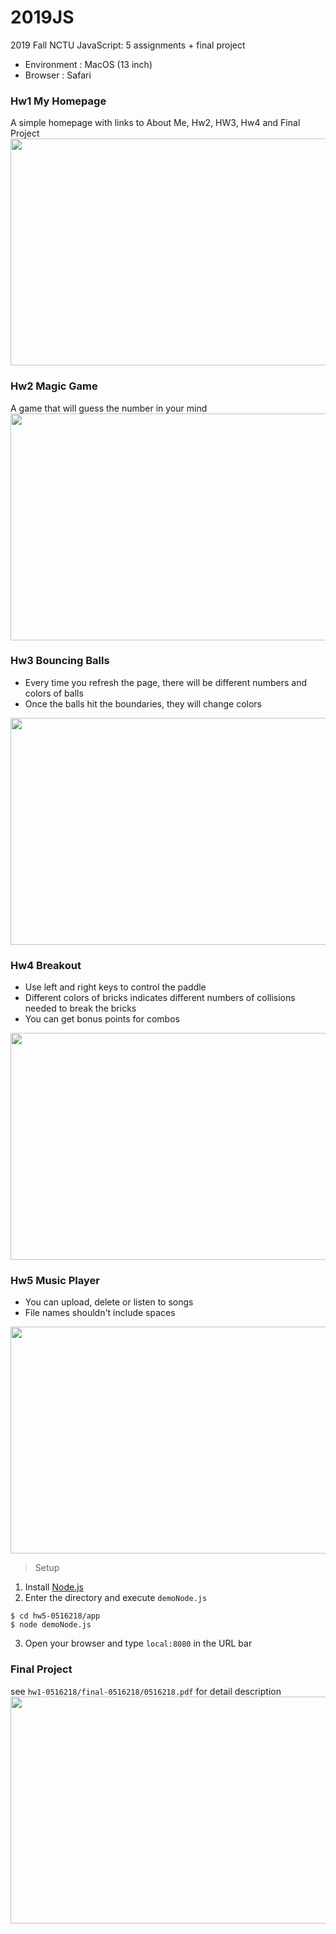 # 2019JS
2019 Fall NCTU JavaScript: 5 assignments + final project
* Environment : MacOS (13 inch)
* Browser : Safari

### Hw1 My Homepage 
A simple homepage with links to About Me, Hw2, HW3, Hw4 and Final Project <br>
<img src="https://raw.githubusercontent.com/winniehsuanyuan/2019JSHW/master/screenshots/homepage.png" width="700" height="363">

### Hw2 Magic Game
A game that will guess the number in your mind <br>
<img src="https://raw.githubusercontent.com/winniehsuanyuan/2019JSHW/master/screenshots/hw2.png" width="700" height="363">

### Hw3 Bouncing Balls 
* Every time you refresh the page, there will be different numbers and colors of balls
* Once the balls hit the boundaries, they will change colors <br>
<img src="https://raw.githubusercontent.com/winniehsuanyuan/2019JSHW/master/screenshots/hw3.png" width="700" height="363">

### Hw4 Breakout
* Use left and right keys to control the paddle 
* Different colors of bricks indicates different numbers of collisions needed to break the bricks
* You can get bonus points for combos <br>
<img src="https://raw.githubusercontent.com/winniehsuanyuan/2019JSHW/master/screenshots/hw4.png" width="700" height="363">

### Hw5 Music Player 
* You can upload, delete or listen to songs
* File names shouldn't include spaces <br>
<img src="https://raw.githubusercontent.com/winniehsuanyuan/2019JSHW/master/screenshots/hw5.png" width="700" height="363">

> Setup
1. Install [Node.js](https://nodejs.org/en/)
2. Enter the directory and execute `demoNode.js`
```
$ cd hw5-0516218/app
$ node demoNode.js
```
3. Open your browser and type `local:8080` in the URL bar

### Final Project 
see `hw1-0516218/final-0516218/0516218.pdf` for detail description <br>
<img src="https://raw.githubusercontent.com/winniehsuanyuan/2019JSHW/master/screenshots/finalproject.png" width="700" height="363">
